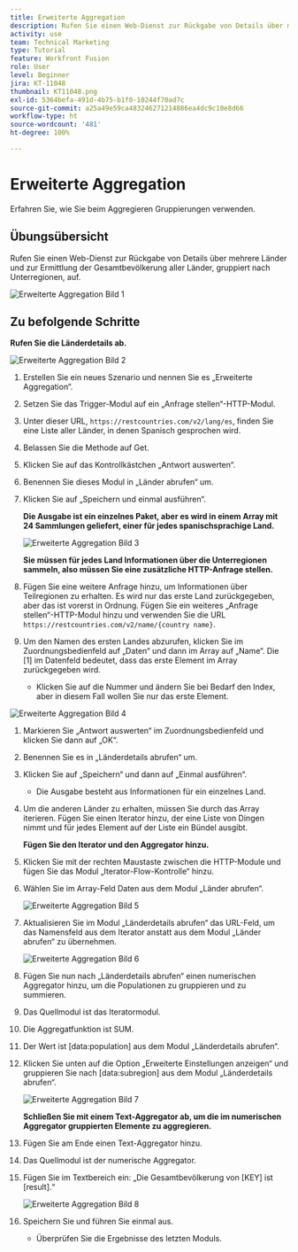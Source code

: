```yaml
---
title: Erweiterte Aggregation
description: Rufen Sie einen Web-Dienst zur Rückgabe von Details über mehrere Länder und zur Identifizierung der Bevölkerung, gruppiert nach Unterregionen, auf.
activity: use
team: Technical Marketing
type: Tutorial
feature: Workfront Fusion
role: User
level: Beginner
jira: KT-11048
thumbnail: KT11048.png
exl-id: 5364befa-491d-4b75-b1f0-10244f70ad7c
source-git-commit: a25a49e59ca483246271214886ea4dc9c10e8d66
workflow-type: ht
source-wordcount: '481'
ht-degree: 100%

---
```


# Erweiterte Aggregation

Erfahren Sie, wie Sie beim Aggregieren Gruppierungen verwenden.

## Übungsübersicht

Rufen Sie einen Web-Dienst zur Rückgabe von Details über mehrere Länder und zur Ermittlung der Gesamtbevölkerung aller Länder, gruppiert nach Unterregionen, auf.

![Erweiterte Aggregation Bild 1](../12-exercises/assets/advanced-aggregation-walkthrough-1.png)

## Zu befolgende Schritte

**Rufen Sie die Länderdetails ab.**

![Erweiterte Aggregation Bild 2](../12-exercises/assets/advanced-aggregation-walkthrough-2.png)

1. Erstellen Sie ein neues Szenario und nennen Sie es „Erweiterte Aggregation“.
1. Setzen Sie das Trigger-Modul auf ein „Anfrage stellen“-HTTP-Modul.
1. Unter dieser URL, `https://restcountries.com/v2/lang/es`, finden Sie eine Liste aller Länder, in denen Spanisch gesprochen wird.
1. Belassen Sie die Methode auf Get.
1. Klicken Sie auf das Kontrollkästchen „Antwort auswerten“.
1. Benennen Sie dieses Modul in „Länder abrufen“ um.
1. Klicken Sie auf „Speichern und einmal ausführen“.

   **Die Ausgabe ist ein einzelnes Paket, aber es wird in einem Array mit 24 Sammlungen geliefert, einer für jedes spanischsprachige Land.**

   ![Erweiterte Aggregation Bild 3](../12-exercises/assets/advanced-aggregation-walkthrough-3.png)

   **Sie müssen für jedes Land Informationen über die Unterregionen sammeln, also müssen Sie eine zusätzliche HTTP-Anfrage stellen.**

1. Fügen Sie eine weitere Anfrage hinzu, um Informationen über Teilregionen zu erhalten. Es wird nur das erste Land zurückgegeben, aber das ist vorerst in Ordnung. Fügen Sie ein weiteres „Anfrage stellen“-HTTP-Modul hinzu und verwenden Sie die URL `https://restcountries.com/v2/name/{country name}`.
1. Um den Namen des ersten Landes abzurufen, klicken Sie im Zuordnungsbedienfeld auf „Daten“ und dann im Array auf „Name“. Die [1] im Datenfeld bedeutet, dass das erste Element im Array zurückgegeben wird.

   + Klicken Sie auf die Nummer und ändern Sie bei Bedarf den Index, aber in diesem Fall wollen Sie nur das erste Element.

![Erweiterte Aggregation Bild 4](../12-exercises/assets/advanced-aggregation-walkthrough-4.png)

1. Markieren Sie „Antwort auswerten“ im Zuordnungsbedienfeld und klicken Sie dann auf „OK“.
1. Benennen Sie es in „Länderdetails abrufen“ um.
1. Klicken Sie auf „Speichern“ und dann auf „Einmal ausführen“.

   + Die Ausgabe besteht aus Informationen für ein einzelnes Land.

1. Um die anderen Länder zu erhalten, müssen Sie durch das Array iterieren. Fügen Sie einen Iterator hinzu, der eine Liste von Dingen nimmt und für jedes Element auf der Liste ein Bündel ausgibt.

   **Fügen Sie den Iterator und den Aggregator hinzu.**

1. Klicken Sie mit der rechten Maustaste zwischen die HTTP-Module und fügen Sie das Modul „Iterator-Flow-Kontrolle“ hinzu.
1. Wählen Sie im Array-Feld Daten aus dem Modul „Länder abrufen“.

   ![Erweiterte Aggregation Bild 5](../12-exercises/assets/advanced-aggregation-walkthrough-5.png)

1. Aktualisieren Sie im Modul „Länderdetails abrufen“ das URL-Feld, um das Namensfeld aus dem Iterator anstatt aus dem Modul „Länder abrufen“ zu übernehmen.

   ![Erweiterte Aggregation Bild 6](../12-exercises/assets/advanced-aggregation-walkthrough-6.png)

1. Fügen Sie nun nach „Länderdetails abrufen“ einen numerischen Aggregator hinzu, um die Populationen zu gruppieren und zu summieren.
1. Das Quellmodul ist das Iteratormodul.
1. Die Aggregatfunktion ist SUM.
1. Der Wert ist [data:population] aus dem Modul „Länderdetails abrufen“.
1. Klicken Sie unten auf die Option „Erweiterte Einstellungen anzeigen“ und gruppieren Sie nach [data:subregion] aus dem Modul „Länderdetails abrufen“.

   ![Erweiterte Aggregation Bild 7](../12-exercises/assets/advanced-aggregation-walkthrough-7.png)

   **Schließen Sie mit einem Text-Aggregator ab, um die im numerischen Aggregator gruppierten Elemente zu aggregieren.**

1. Fügen Sie am Ende einen Text-Aggregator hinzu.
1. Das Quellmodul ist der numerische Aggregator.
1. Fügen Sie im Textbereich ein: „Die Gesamtbevölkerung von [KEY] ist [result].“

   ![Erweiterte Aggregation Bild 8](../12-exercises/assets/advanced-aggregation-walkthrough-8.png)

1. Speichern Sie und führen Sie einmal aus.

   + Überprüfen Sie die Ergebnisse des letzten Moduls.
